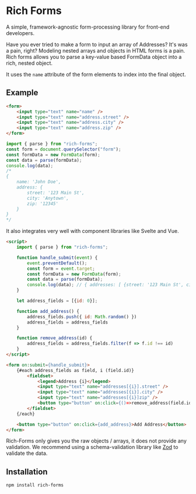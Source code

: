 # Rich Forms

A simple, framework-agnostic form-processing library for front-end developers.

Have you ever tried to make a form to input an array of Addresses? It's was a pain, right?
Modeling nested arrays and objects in HTML forms is a pain. Rich forms allows you to parse
a key-value based FormData object into a rich, nested object.

It uses the `name` attribute of the form elements to index into the final object.

## Example

```html
<form>
	<input type="text" name="name" />
	<input type="text" name="address.street" />
	<input type="text" name="address.city" />
	<input type="text" name="address.zip" />
</form>
```

```javascript
import { parse } from "rich-forms";
const form = document.querySelector("form");
const formData = new FormData(form);
const data = parse(formData);
console.log(data);
/* 
{ 
    name: 'John Doe', 
    address: { 
        street: '123 Main St', 
        city: 'Anytown', 
        zip: '12345' 
    }
}
*/
```

It also integrates very well with component libraries like Svelte and Vue.

```html
<script>
    import { parse } from "rich-forms";

    function handle_submit(event) {
        event.preventDefault();
        const form = event.target;
        const formData = new FormData(form);
        const data = parse(formData);
        console.log(data); // { addresses: [ {street: '123 Main St', city: 'Anytown', zip: '12345'}] }
    }

    let address_fields = [{id: 0}];

	function add_address() {
		address_fields.push({ id: Math.random() })
		address_fields = address_fields
	}

	function remove_address(id) {
		address_fields = address_fields.filter(f => f.id !== id)
	}
</script>

<form on:submit={handle_submit}>
    {#each address_fields as field, i (field.id)}
		<fieldset>
            <legend>Address {i}</legend>
			<input type="text" name="addresses[{i}].street" />
			<input type="text" name="addresses[{i}].city" />
			<input type="text" name="addresses[{i}]zip" />
			<button type="button" on:click={()=>remove_address(field.id)}>Remove Address</button>
		</fieldset>
    {/each}

    <button type="button" on:click={add_address}>Add Address</button>
</form>
```

Rich-Forms only gives you the raw objects / arrays, it does not provide any validation. We recommend using
a schema-validation library like [Zod](https://www.zod.dev/) to validate the data.

## Installation

```bash
npm install rich-forms
```
